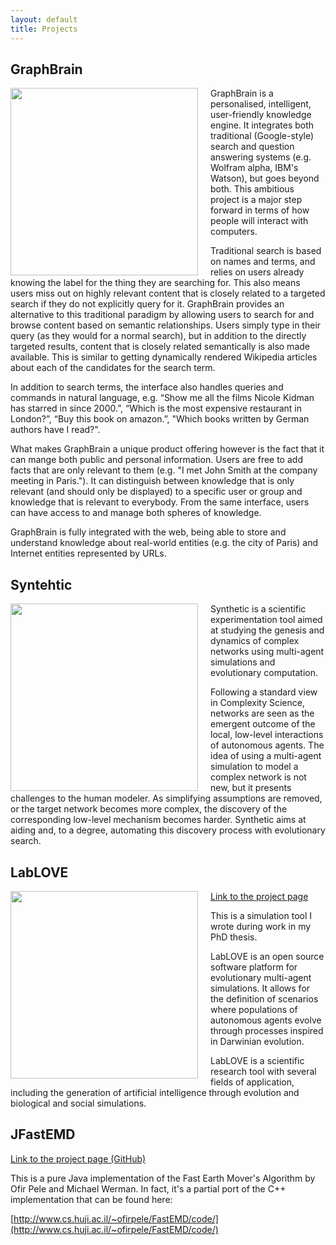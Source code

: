 ```yaml
---
layout: default
title: Projects
---
```



## GraphBrain

<img src="{{ site.baseurl }}images/graphbrain.png" width="300px" align="left" style="margin-right:20px"/>

GraphBrain is a personalised, intelligent, user-friendly knowledge engine. It integrates both traditional (Google-style) search and question answering systems (e.g. Wolfram alpha, IBM's Watson), but goes beyond both. This ambitious project is a major step forward in terms of how people will interact with computers.

Traditional search is based on names and terms, and relies on users already knowing the label for the thing they are searching for. This also means users miss out on highly relevant content that is closely related to a targeted search if they do not explicitly query for it. GraphBrain provides an alternative to this traditional paradigm by allowing users to search for and browse content based on semantic relationships. Users simply type in their query (as they would for a normal search), but in addition to the directly targeted results, content that is closely related semantically is also made available. This is similar to getting dynamically rendered Wikipedia articles about each of the candidates for the search term.

In addition to search terms, the interface also handles queries and commands in natural language, e.g. “Show me all the films Nicole Kidman has starred in since 2000.”, “Which is the most expensive restaurant in London?”, “Buy this book on amazon.”, "Which books written by German authors have I read?".

What makes GraphBrain a unique product offering however is the fact that it can mange both public and personal information. Users are free to add facts that are only relevant to them (e.g. "I met John Smith at the company meeting in Paris."). It can distinguish between knowledge that is only relevant (and should only be displayed) to a specific user or group and knowledge that is relevant to everybody. From the same interface, users can have access to and manage both spheres of knowledge.

GraphBrain is fully integrated with the web, being able to store and understand knowledge about real-world entities (e.g. the city of Paris) and Internet entities represented by URLs.

## Syntehtic

<img src="{{ site.baseurl }}images/synthetic.png" width="300px" align="left" style="margin-right:20px"/>

Synthetic is a scientific experimentation tool aimed at studying the genesis and dynamics of complex networks using multi-agent simulations and evolutionary computation.

Following a standard view in Complexity Science, networks are seen as the emergent outcome of the local, low-level interactions of autonomous agents. The idea of using a multi-agent simulation to model a complex network is not new, but it presents challenges to the human modeler. As simplifying assumptions are removed, or the target network becomes more complex, the discovery of the corresponding low-level mechanism becomes harder. Synthetic aims at aiding and, to a degree, automating this discovery process with evolutionary search.

## LabLOVE

<img src="{{ site.baseurl }}images/lablove.gif" width="300px" align="left" style="margin-right:20px"/>

[Link to the project page](http://telmomenezes.com/lablove)

This is a simulation tool I wrote during work in my PhD thesis.

LabLOVE is an open source software platform for evolutionary multi-agent simulations. It allows for the definition of scenarios where populations of autonomous agents evolve through processes inspired in Darwinian evolution.

LabLOVE is a scientific research tool with several fields of application, including the generation of artificial intelligence through evolution and biological and social simulations.

## JFastEMD

[Link to the project page (GitHub)](https://github.com/telmomenezes/JFastEMD)

This is a pure Java implementation of the Fast Earth Mover's Algorithm by Ofir Pele and Michael Werman. In fact, it's a partial port of the C++ implementation that can be found here:

[http://www.cs.huji.ac.il/~ofirpele/FastEMD/code/](http://www.cs.huji.ac.il/~ofirpele/FastEMD/code/)